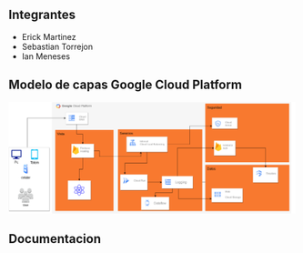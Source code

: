 ## **Integrantes**
- Erick Martinez
- Sebastian Torrejon
- Ian Meneses


## **Modelo de capas Google Cloud Platform**

![alt text](ModeloCloud.png)

## **Documentacion**























